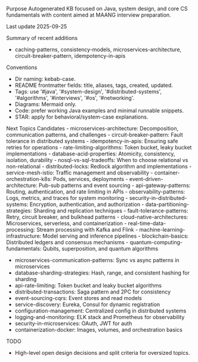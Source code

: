 Purpose
Autogenerated KB focused on Java, system design, and core CS fundamentals with content aimed at MAANG interview preparation.

Last update
2025-09-25

Summary of recent additions
 - caching-patterns, consistency-models, microservices-architecture, circuit-breaker-pattern, idempotency-in-apis

Conventions
 - Dir naming: kebab-case.
 - README frontmatter fields: title, aliases, tags, created, updated.
 - Tags: use '#java', '#system-design', '#distributed-systems', '#algorithms', '#interviews', '#os', '#networking'.
 - Diagrams: Mermaid only.
 - Code: prefer working Java examples and minimal runnable snippets.
 - STAR: apply for behavioral/system-case explanations.

Next Topics Candidates
    - microservices-architecture: Decomposition, communication patterns, and challenges
    - circuit-breaker-pattern: Fault tolerance in distributed systems
    - idempotency-in-apis: Ensuring safe retries for operations
    - rate-limiting-algorithms: Token bucket, leaky bucket implementations
    - database-acid-properties: Atomicity, consistency, isolation, durability
    - nosql-vs-sql-tradeoffs: When to choose relational vs non-relational
    - distributed-locks: Redlock algorithm and implementations
    - service-mesh-istio: Traffic management and observability
    - container-orchestration-k8s: Pods, services, deployments
    - event-driven-architecture: Pub-sub patterns and event sourcing
    - api-gateway-patterns: Routing, authentication, and rate limiting in APIs
    - observability-patterns: Logs, metrics, and traces for system monitoring
    - security-in-distributed-systems: Encryption, authentication, and authorization
    - data-partitioning-strategies: Sharding and replication techniques
    - fault-tolerance-patterns: Retry, circuit breaker, and bulkhead patterns
    - cloud-native-architectures: Microservices, serverless, and containerization
    - real-time-data-processing: Stream processing with Kafka and Flink
    - machine-learning-infrastructure: Model serving and inference pipelines
    - blockchain-basics: Distributed ledgers and consensus mechanisms
    - quantum-computing-fundamentals: Qubits, superposition, and quantum algorithms
 - microservices-communication-patterns: Sync vs async patterns in microservices
 - database-sharding-strategies: Hash, range, and consistent hashing for sharding
 - api-rate-limiting: Token bucket and leaky bucket algorithms
 - distributed-transactions: Saga pattern and 2PC for consistency
 - event-sourcing-cqrs: Event stores and read models
 - service-discovery: Eureka, Consul for dynamic registration
 - configuration-management: Centralized config in distributed systems
 - logging-and-monitoring: ELK stack and Prometheus for observability
 - security-in-microservices: OAuth, JWT for auth
 - containerization-docker: Images, volumes, and orchestration basics

TODO
 - High-level open design decisions and split criteria for oversized topics.